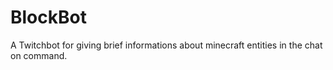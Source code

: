 # BlockBot
A Twitchbot for giving brief informations about minecraft entities in the chat on command.
